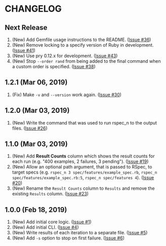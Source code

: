 # CHANGELOG

## Next Release

1. (New) Add Gemfile usage instructions to the README. ([Issue #36](https://github.com/roberts1000/rspec_n/issues/36))
1. (New) Remove locking to a specify version of Ruby in development. ([Issue #41](https://github.com/roberts1000/rspec_n/issues/41))
1. (New) Use pry 0.12.x for development. ([Issue #43](https://github.com/roberts1000/rspec_n/issues/43))
1. (New) Stop `--order rand` from being added to the final command when a custom order is specified. ([Issue #38](https://github.com/roberts1000/rspec_n/issues/38))

## 1.2.1 (Mar 06, 2019)

1. (Fix) Make `-v` and `--version` work again. ([Issue #30](https://github.com/roberts1000/rspec_n/issues/30))

## 1.2.0 (Mar 03, 2019)

1. (New) Write the command that was used to run rspec_n to the output files. ([Issue #26](https://github.com/roberts1000/rspec_n/issues/26))

## 1.1.0 (Mar 03, 2019)

1. (New) Add **Result Counts** column which shows the result counts for each run (e.g. "400 examples, 2 failures, 3 pending"). ([Issue #19](https://github.com/roberts1000/rspec_n/issues/19))
1. (New) Allow an optional path argument, that is passed to RSpec, to target specs (e.g. `rspec_n 3 spec/features/example_spec.rb`, `rspec_n spec/features/example_spec.rb:5`, `rspec_n spec/features 4`). ([Issue #20](https://github.com/roberts1000/rspec_n/issues/20))
1. (New) Rename the `Result Counts` column to `Results` and remove the existing `Results` column. ([Issue #23](https://github.com/roberts1000/rspec_n/issues/23))

## 1.0.0 (Feb 18, 2019)

1. (New) Add initial core logic. ([Issue #1](https://github.com/roberts1000/rspec_n/issues/1))
1. (New) Add initial CLI. ([Issue #4](https://github.com/roberts1000/rspec_n/issues/4))
1. (New) Write results of each iteration to a separate file. ([Issue #5](https://github.com/roberts1000/rspec_n/issues/5))
1. (New) Add `-s` option to stop on first failure. ([Issue #6](https://github.com/roberts1000/rspec_n/issues/6))
